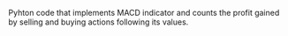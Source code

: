 Pyhton code that implements MACD indicator and counts the profit gained by selling and buying actions following its values. 
